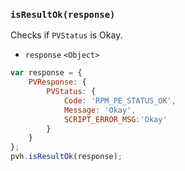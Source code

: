 ### ``isResultOk(response)``
Checks if `PVStatus` is Okay.
- `response` `<Object>`

```js
var response = {
	PVResponse: {
		PVStatus: {
			Code: 'RPM_PE_STATUS_OK',
			Message: 'Okay',
			SCRIPT_ERROR_MSG:'Okay'
		}
	}
};
pvh.isResultOk(response);
```